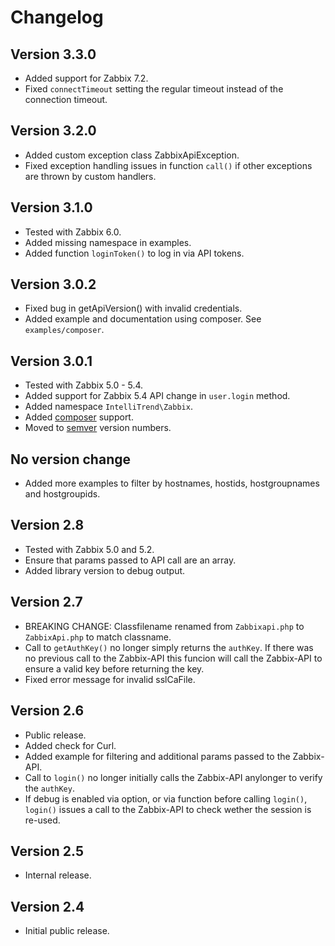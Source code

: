 # Changelog

## Version 3.3.0

* Added support for Zabbix 7.2.
* Fixed `connectTimeout` setting the regular timeout instead of the connection timeout.

## Version 3.2.0

* Added custom exception class ZabbixApiException.
* Fixed exception handling issues in function `call()` if other exceptions are thrown by custom handlers.

## Version 3.1.0

* Tested with Zabbix 6.0.
* Added missing namespace in examples.
* Added function `loginToken()` to log in via API tokens.

## Version 3.0.2

* Fixed bug in getApiVersion() with invalid credentials.
* Added example and documentation using composer. See `examples/composer`.

## Version 3.0.1

* Tested with Zabbix 5.0 - 5.4.
* Added support for Zabbix 5.4 API change in `user.login` method.
* Added namespace `IntelliTrend\Zabbix`.
* Added [composer](https://getcomposer.org/) support.
* Moved to [semver](https://semver.org/) version numbers.

## No version change

* Added more examples to filter by hostnames, hostids, hostgroupnames and hostgroupids.

## Version 2.8

* Tested with Zabbix 5.0 and 5.2.
* Ensure that params passed to API call are an array.
* Added library version to debug output.

## Version 2.7

* BREAKING CHANGE: Classfilename renamed from `Zabbixapi.php` to `ZabbixApi.php` to match classname.
* Call to `getAuthKey()` no longer simply returns the `authKey`. If there was no previous call to the Zabbix-API this funcion will call the Zabbix-API to ensure a valid key before returning the key.
* Fixed error message for invalid sslCaFile.

## Version 2.6

* Public release.
* Added check for Curl.
* Added example for filtering and additional params passed to the Zabbix-API.
* Call to `login()` no longer initially calls the Zabbix-API anylonger to verify the `authKey`.
* If debug is enabled via option, or via function before calling `login()`, `login()` issues a call to the Zabbix-API to check wether the session is re-used.

## Version 2.5

* Internal release.

## Version 2.4

* Initial public release.